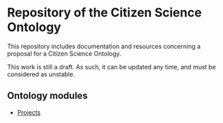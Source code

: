 # Repository of the Citizen Science Ontology

This repository includes documentation and resources concerning a proposal for a Citizen Science Ontology.

This work is still a draft. As such, it can be updated any time, and must be considered as unstable.

## Ontology modules

- [Projects](https://ec-jrc.github.io/citsci-ontology/prj/)


